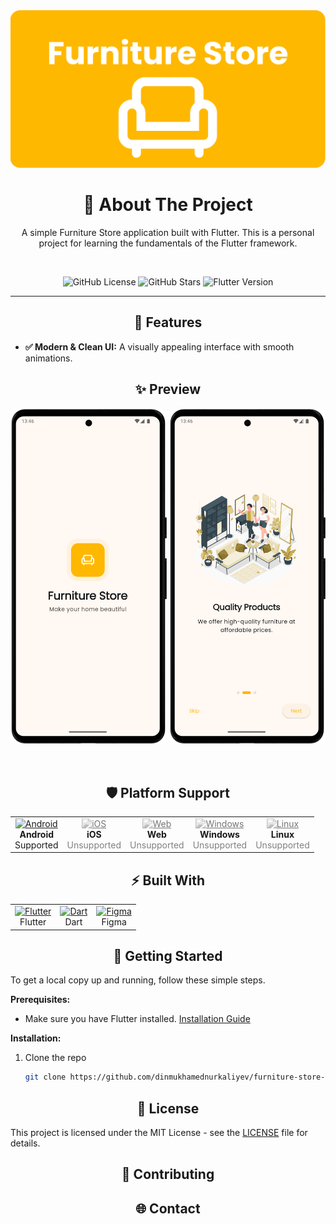 <div align="center">

  <img src="documentation/images/banner.png" alt="Furniture Application Banner" width="800"/>

  # 💫 About The Project

  A simple Furniture Store application built with Flutter. This is a personal project for learning the fundamentals of the Flutter framework.

  <br />

  <p>
    <img alt="GitHub License" src="https://img.shields.io/github/license/dinmukhamednurkaliyev/furniture-store-application">
    <img alt="GitHub Stars" src="https://img.shields.io/github/stars/dinmukhamednurkaliyev/furniture-store-application">
    <img alt="Flutter Version" src="https://img.shields.io/badge/Flutter-3.35%2B-blue">
  </p>
</div>

---


<div align="center">

## 🎯 Features

</div>

-   **✅ Modern & Clean UI:** A visually appealing interface with smooth animations.


<div align="center">

## ✨ Preview

</div>

<p align="center">
  <img src="documentation/screenshots/splash-screen-portrait.png" alt="Splash Screen Portrait" width="250"> 
  <img src="documentation/screenshots/on-boarding-screen-portrait.png" alt="On-boarding Screen" width="250">
</p>



<br>

<!-- <div align="center">
  <b>Animated User Flow</b><br>
  <img src="documentation/demo.gif" alt="App Demo GIF" width="250"/>
</div> -->

<div align="center">

## 🛡️ Platform Support

</div>


<div align="center">

<table border="0" cellspacing="0" cellpadding="10">
  <tr>
    <td align="center">
      <a href="#" title="Android is supported">
        <img src="https://www.svgrepo.com/show/475631/android-color.svg" alt="Android" width="40" height="40"/>
      </a>
      <br />
      <b>Android</b><br/>Supported
    </td>
    <td align="center">
      <a href="#" title="iOS is unsupported">
        <img src="https://www.svgrepo.com/show/303125/apple-logo.svg" alt="iOS" width="40" height="40" style="filter: grayscale(100%); opacity: 0.6;"/>
      </a>
      <br />
      <b>iOS</b><br/><span style="color:gray;">Unsupported</span>
    </td>
    <td align="center">
      <a href="#" title="Web is unsupported">
        <img src="https://www.svgrepo.com/show/475640/chrome-color.svg" alt="Web" width="40" height="40" style="filter: grayscale(100%); opacity: 0.6;"/>
      </a>
      <br />
      <b>Web</b><br/><span style="color:gray;">Unsupported</span>
    </td>
    <td align="center">
      <a href="#" title="Windows is unsupported">
        <img src="https://www.svgrepo.com/show/382713/windows-applications.svg" alt="Windows" width="40" height="40" style="filter: grayscale(100%); opacity: 0.6;"/>
      </a>
      <br />
      <b>Windows</b><br/><span style="color:gray;">Unsupported</span>
    </td>
    <td align="center">
      <a href="#" title="Linux is unsupported">
        <img src="https://www.svgrepo.com/show/354004/linux-tux.svg" alt="Linux" width="40" height="40" style="filter: grayscale(100%); opacity: 0.6;"/>
      </a>
      <br />
      <b>Linux</b><br/><span style="color:gray;">Unsupported</span>
    </td>
  </tr>
</table>

</div>

<div align="center">

## ⚡ Built With

</div>

<div align="center">

<table border="0" cellspacing="0" cellpadding="10">
  <tr>
    <td align="center">
      <a href="https://flutter.dev/" target="_blank">
        <img src="https://cdn.jsdelivr.net/gh/devicons/devicon/icons/flutter/flutter-original.svg" alt="Flutter" width="50" height="50"/>
      </a>
      <br />
      Flutter
    </td>
    <td align="center">
      <a href="https://dart.dev/" target="_blank">
        <img src="https://cdn.jsdelivr.net/gh/devicons/devicon/icons/dart/dart-original.svg" alt="Dart" width="50" height="50"/>
      </a>
      <br />
      Dart
    </td>
    <td align="center">
      <a href="https://www.figma.com/" target="_blank">
        <img src="https://cdn.jsdelivr.net/gh/devicons/devicon/icons/figma/figma-original.svg" alt="Figma" width="50" height="50"/>
      </a>
      <br />
      Figma
    </td>
  </tr>
</table>

</div>

<div align="center">

## 🚀 Getting Started

</div>

To get a local copy up and running, follow these simple steps.

**Prerequisites:**
* Make sure you have Flutter installed. [Installation Guide](https://docs.flutter.dev/get-started/install)

**Installation:**
1. Clone the repo
   ```sh
   git clone https://github.com/dinmukhamednurkaliyev/furniture-store-application.git


<div align="center">

## 📄 License 

</div>

This project is licensed under the MIT License - see the [LICENSE](LICENSE) file for details.

<div align="center">

## 🤝 Contributing

</div>

<div align="center">

## 🌐 Contact 

</div>

